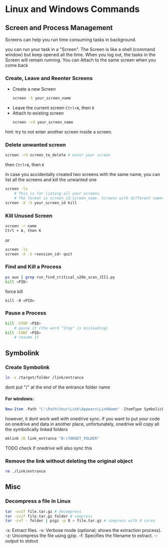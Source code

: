 # Linux and Windows Commands


## Screen and Process Management

Screens can help you run time consuming tasks in background.

you can run your task in a "Screen". The Screen is like a shell (command window) but keep opened all the time. When you log out, the tasks in the Screen will remain running. You can Attach to the same screen when you come back

### Create, Leave and Reenter Screens
- Create a new Screen
    ```bash
    screen -S your_screen_name
    ```
- Leave the current screen
    `Ctrl+A`, then `D`
- Attach to existing screen
    ```bash
    screen -rd your_screen_name
    ```

hint: try to not enter another screen inside a screen.

### Delete unwanted screen

```bash
screen -rd screen_to_delete # enter your screen
```
then `Ctrl+A`, then `K`

In case you accidentally created two screens with the same name, you can list all the screens and kill the unwanted one

```bash
screen -ls
    # This is for listing all your screens. 
    # The format is screen_id.screen_name. Screens with different names have the same id
screen -X -S your_screen_id kill
```

### Kill Unused Screen
```bash
screen -r name
Ctrl + A, then K
```
or
```bash
screen -ls
screen -X -S <session_id> quit
```

### Find and Kill a Process
```bash
ps aux | grep run_find_critical_v20e_scan_JII1.py
kill <PID>
```
force kill
```
kill -9 <PID>
```

### Pause a Process

```bash
kill -STOP <PID> 
    # pause it (the word "Stop" is misleading)
kill -CONT <PID> 
    # resume it
```

## Symbolink

### Create Symbolink
```bash
ln -s /target/folder /link/entrance
```
dont put "/" at the end of the entrance folder name

#### For windows: 
```powershell
New-Item -Path "C:\Path\Your\Link\Appears\LinkName" -ItemType SymbolicLink -Target "C:\Path\Linking\To"
```

however, it dont work well with onedrive sync. if you want to put your code on onedrive and data in another place, unfortunately, onedrive will copy all the symbolically linked folders

```cmd
mklink /D link_entrance "D:\TARGET_FOLDER"
```

TODO check if onedrive will also sync this

### Remove the link without deleting the original object
```bash
rm ./link/entrance
```

## Misc

### Decompress a file in Linux
```bash
tar -xvzf file.tar.gz # decompress
tar -cvzf file.tar.gz folder # compress
tar -cvf - folder | pigz -p 8 > file.tar.gz # compress with 8 cores
```
-x: Extract files.
-v: Verbose mode (optional; shows the extraction process).
-z: Uncompress the file using gzip.
-f: Specifies the filename to extract.
-: output to stdout
